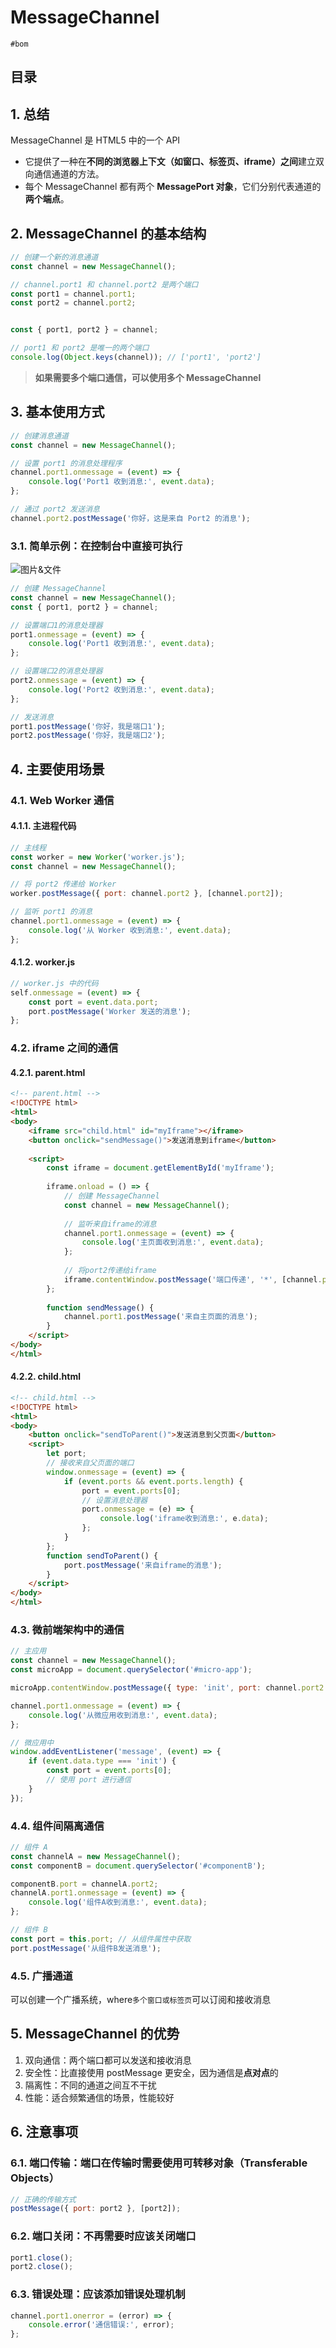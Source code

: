 
# MessageChannel

`#bom` 


## 目录
<!-- toc -->
 ## 1. 总结 

MessageChannel 是 HTML5 中的一个 API
- 它提供了一种在**不同的浏览器上下文（如窗口、标签页、iframe）之间**建立双向通信通道的方法。
- 每个 MessageChannel 都有两个 **MessagePort 对象**，它们分别代表通道的**两个端点**。

## 2. MessageChannel 的基本结构

```javascript hl:5
// 创建一个新的消息通道
const channel = new MessageChannel();

// channel.port1 和 channel.port2 是两个端口
const port1 = channel.port1;
const port2 = channel.port2;


const { port1, port2 } = channel;

// port1 和 port2 是唯一的两个端口
console.log(Object.keys(channel)); // ['port1', 'port2']
```

>  **如果需要多个端口通信，可以使用多个 MessageChannel**

## 3. 基本使用方式

```javascript
// 创建消息通道
const channel = new MessageChannel();

// 设置 port1 的消息处理程序
channel.port1.onmessage = (event) => {
    console.log('Port1 收到消息:', event.data);
};

// 通过 port2 发送消息
channel.port2.postMessage('你好，这是来自 Port2 的消息');
```

### 3.1. 简单示例：在控制台中直接可执行

![图片&文件](./files/20241207-2.png)

```javascript
// 创建 MessageChannel
const channel = new MessageChannel();
const { port1, port2 } = channel;

// 设置端口1的消息处理器
port1.onmessage = (event) => {
    console.log('Port1 收到消息:', event.data);
};

// 设置端口2的消息处理器
port2.onmessage = (event) => {
    console.log('Port2 收到消息:', event.data);
};

// 发送消息
port1.postMessage('你好，我是端口1');
port2.postMessage('你好，我是端口2');

```

## 4. 主要使用场景

### 4.1. Web Worker 通信

#### 4.1.1. 主进程代码

```javascript
// 主线程
const worker = new Worker('worker.js');
const channel = new MessageChannel();

// 将 port2 传递给 Worker
worker.postMessage({ port: channel.port2 }, [channel.port2]);

// 监听 port1 的消息
channel.port1.onmessage = (event) => {
    console.log('从 Worker 收到消息:', event.data);
};


```

#### 4.1.2. worker.js 

```javascript
// worker.js 中的代码
self.onmessage = (event) => {
    const port = event.data.port;
    port.postMessage('Worker 发送的消息');
};
```

### 4.2. iframe 之间的通信

#### 4.2.1. parent.html

```html
<!-- parent.html -->
<!DOCTYPE html>
<html>
<body>
    <iframe src="child.html" id="myIframe"></iframe>
    <button onclick="sendMessage()">发送消息到iframe</button>
    
    <script>
        const iframe = document.getElementById('myIframe');
        
        iframe.onload = () => {
            // 创建 MessageChannel
            const channel = new MessageChannel();
            
            // 监听来自iframe的消息
            channel.port1.onmessage = (event) => {
                console.log('主页面收到消息:', event.data);
            };
            
            // 将port2传递给iframe
            iframe.contentWindow.postMessage('端口传递', '*', [channel.port2]);
        };
        
        function sendMessage() {
            channel.port1.postMessage('来自主页面的消息');
        }
    </script>
</body>
</html>


```

#### 4.2.2. child.html

```html
<!-- child.html -->
<!DOCTYPE html>
<html>
<body>
    <button onclick="sendToParent()">发送消息到父页面</button>
    <script>
        let port;
        // 接收来自父页面的端口
        window.onmessage = (event) => {
            if (event.ports && event.ports.length) {
                port = event.ports[0];
                // 设置消息处理器
                port.onmessage = (e) => {
                    console.log('iframe收到消息:', e.data);
                };
            }
        };
        function sendToParent() {
            port.postMessage('来自iframe的消息');
        }
    </script>
</body>
</html>
```

### 4.3. 微前端架构中的通信

```javascript hl:1,12
// 主应用
const channel = new MessageChannel();
const microApp = document.querySelector('#micro-app');

microApp.contentWindow.postMessage({ type: 'init', port: channel.port2 }, '*', [channel.port2]);

channel.port1.onmessage = (event) => {
    console.log('从微应用收到消息:', event.data);
};

// 微应用中
window.addEventListener('message', (event) => {
    if (event.data.type === 'init') {
        const port = event.ports[0];
        // 使用 port 进行通信
    }
});
```

### 4.4. 组件间隔离通信

```javascript hl:1,10
// 组件 A
const channelA = new MessageChannel();
const componentB = document.querySelector('#componentB');

componentB.port = channelA.port2;
channelA.port1.onmessage = (event) => {
    console.log('组件A收到消息:', event.data);
};

// 组件 B
const port = this.port; // 从组件属性中获取
port.postMessage('从组件B发送消息');
```

### 4.5. 广播通道

可以创建一个广播系统，where`多个窗口或标签页`可以订阅和接收消息

## 5. MessageChannel 的优势

1. 双向通信：两个端口都可以发送和接收消息
2. 安全性：比直接使用 postMessage 更安全，因为通信是**点对点**的
3. 隔离性：不同的通道之间互不干扰
4. 性能：适合频繁通信的场景，性能较好

## 6. 注意事项

### 6.1. 端口传输：端口在传输时需要使用可转移对象（Transferable Objects）

```javascript
// 正确的传输方式
postMessage({ port: port2 }, [port2]);
```

### 6.2. 端口关闭：不再需要时应该关闭端口

```javascript
port1.close();
port2.close();
```

### 6.3. 错误处理：应该添加错误处理机制

```javascript
channel.port1.onerror = (error) => {
    console.error('通信错误:', error);
};
```
